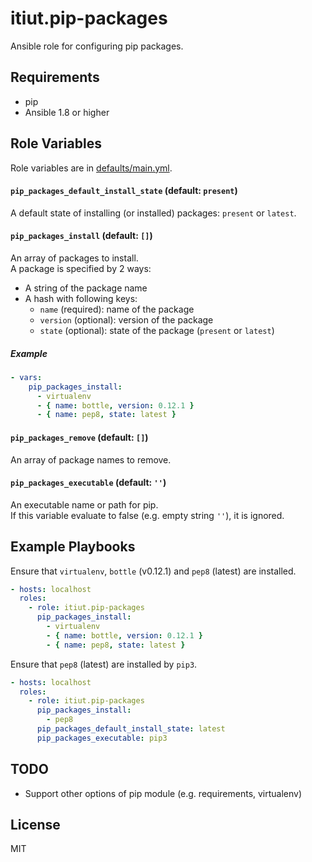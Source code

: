 itiut.pip-packages
=========

Ansible role for configuring pip packages.

Requirements
------------

- pip
- Ansible 1.8 or higher

Role Variables
--------------

Role variables are in [defaults/main.yml](defaults/main.yml).

#### `pip_packages_default_install_state` (default: `present`)

A default state of installing (or installed) packages: `present` or `latest`.

#### `pip_packages_install` (default: `[]`)

An array of packages to install.  
A package is specified by 2 ways:
- A string of the package name
- A hash with following keys:
  - `name` (required): name of the package
  - `version` (optional): version of the package
  - `state` (optional): state of the package (`present` or `latest`)

##### Example

```yaml
- vars:
    pip_packages_install:
      - virtualenv
      - { name: bottle, version: 0.12.1 }
      - { name: pep8, state: latest }
```

#### `pip_packages_remove` (default: `[]`)

An array of package names to remove.

#### `pip_packages_executable` (default: `''`)

An executable name or path for pip.  
If this variable evaluate to false (e.g. empty string `''`), it is ignored.

Example Playbooks
----------------

Ensure that `virtualenv`, `bottle` (v0.12.1) and `pep8` (latest) are installed.

```yaml
- hosts: localhost
  roles:
    - role: itiut.pip-packages
      pip_packages_install:
        - virtualenv
        - { name: bottle, version: 0.12.1 }
        - { name: pep8, state: latest }
```

Ensure that `pep8` (latest) are installed by `pip3`.

```yaml
- hosts: localhost
  roles:
    - role: itiut.pip-packages
      pip_packages_install:
        - pep8
      pip_packages_default_install_state: latest
      pip_packages_executable: pip3
```

TODO
-------

- Support other options of pip module (e.g. requirements, virtualenv)

License
-------

MIT
